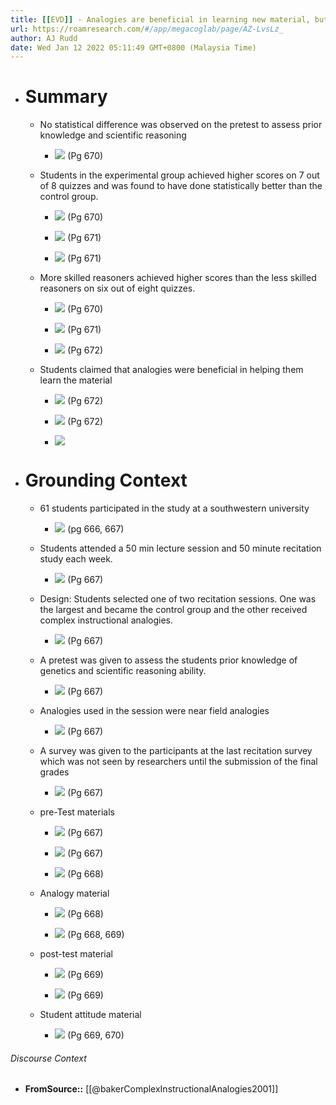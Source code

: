 ```yaml
---
title: [[EVD]] - Analogies are beneficial in learning new material, but it is not a substitute for intellectual ability. - [[@bakerComplexInstructionalAnalogies2001]]
url: https://roamresearch.com/#/app/megacoglab/page/AZ-LvsLz_
author: AJ Rudd
date: Wed Jan 12 2022 05:11:49 GMT+0800 (Malaysia Time)
---
```


- # Summary

    - No statistical difference was observed on the pretest to assess prior knowledge and scientific reasoning

        - ![](https://firebasestorage.googleapis.com/v0/b/firescript-577a2.appspot.com/o/imgs%2Fapp%2Fmegacoglab%2FXMuNPSRmV9.png?alt=media&token=aebf6e91-9ad7-40e4-9d8c-f2f879dc30a3) (Pg 670)

    - Students in the experimental group achieved higher scores on 7 out of 8 quizzes and was found to have done statistically better than the control group.

        - ![](https://firebasestorage.googleapis.com/v0/b/firescript-577a2.appspot.com/o/imgs%2Fapp%2Fmegacoglab%2FtTCeyQI2eK.png?alt=media&token=8075ef98-8e3c-4316-b075-b1f0adbf8ac6) (Pg 670)

        - ![](https://firebasestorage.googleapis.com/v0/b/firescript-577a2.appspot.com/o/imgs%2Fapp%2Fmegacoglab%2FbN3hxyCYIh.png?alt=media&token=b25e9a66-e270-4c55-9057-95ea5b45eca9) (Pg 671)

        - ![](https://firebasestorage.googleapis.com/v0/b/firescript-577a2.appspot.com/o/imgs%2Fapp%2Fmegacoglab%2FGasYEsuOD3.png?alt=media&token=6d7babd9-0f2b-4c42-9e3c-30ea74b77bfd) (Pg 671)

    - More skilled reasoners achieved higher scores than the less skilled reasoners on six out of eight quizzes.

        - ![](https://firebasestorage.googleapis.com/v0/b/firescript-577a2.appspot.com/o/imgs%2Fapp%2Fmegacoglab%2F7NhWoelAvK.png?alt=media&token=7e910d17-31f5-4d6d-8103-5e63fc704dae) (Pg 670)

        - ![](https://firebasestorage.googleapis.com/v0/b/firescript-577a2.appspot.com/o/imgs%2Fapp%2Fmegacoglab%2FBaTO28YxK0.png?alt=media&token=a6f436b8-35a2-46f8-a846-94883649b62b) (Pg 671)

        - ![](https://firebasestorage.googleapis.com/v0/b/firescript-577a2.appspot.com/o/imgs%2Fapp%2Fmegacoglab%2FUDAsecC5Vi.png?alt=media&token=1b69472e-d18d-4bdf-b2ba-c679b70b3854) (Pg 672)

    - Students claimed that analogies were beneficial in helping them learn the material

        - ![](https://firebasestorage.googleapis.com/v0/b/firescript-577a2.appspot.com/o/imgs%2Fapp%2Fmegacoglab%2F8f_pplrHI_.png?alt=media&token=35dd46d9-17b6-4754-bd20-43b847ff3418) (Pg 672)

        - ![](https://firebasestorage.googleapis.com/v0/b/firescript-577a2.appspot.com/o/imgs%2Fapp%2Fmegacoglab%2FYGaWlWVolN.png?alt=media&token=ff29d575-c66b-456b-95b9-f36ccb66a52c) (Pg 672)

        - ![](https://firebasestorage.googleapis.com/v0/b/firescript-577a2.appspot.com/o/imgs%2Fapp%2Fmegacoglab%2FR2ohKz4g7n.png?alt=media&token=2f618447-8718-4647-976f-e80e15fb0b97)
- # Grounding Context

    - 61 students participated in the study at a southwestern university

        - ![](https://firebasestorage.googleapis.com/v0/b/firescript-577a2.appspot.com/o/imgs%2Fapp%2Fmegacoglab%2FZMaJHXPQvt.png?alt=media&token=ae1bc909-1435-486b-90df-e69a1bb5a863) (pg 666, 667)

    - Students attended a 50 min lecture session and 50 minute recitation study each week.

        - ![](https://firebasestorage.googleapis.com/v0/b/firescript-577a2.appspot.com/o/imgs%2Fapp%2Fmegacoglab%2FA2stmePACq.png?alt=media&token=db3b26dd-ee08-435d-a462-43e1164e68ab) (Pg 667)

    - Design: Students selected one of two recitation sessions. One was the largest and became the control group and the other received complex instructional analogies.

        - ![](https://firebasestorage.googleapis.com/v0/b/firescript-577a2.appspot.com/o/imgs%2Fapp%2Fmegacoglab%2FrNKmKg-APU.png?alt=media&token=030fe38b-9b9a-4424-a0a5-d85b7f9d1975) (Pg 667)

    - A pretest was given to assess the students prior knowledge of genetics and scientific reasoning ability.

        - ![](https://firebasestorage.googleapis.com/v0/b/firescript-577a2.appspot.com/o/imgs%2Fapp%2Fmegacoglab%2Fy2l5XS0kOR.png?alt=media&token=4e10784c-d639-4f57-9a33-fb310b957752)  (Pg 667)

    - Analogies used in the session were near field analogies

        - ![](https://firebasestorage.googleapis.com/v0/b/firescript-577a2.appspot.com/o/imgs%2Fapp%2Fmegacoglab%2FTf1xaAc4wX.png?alt=media&token=26ad3846-47b8-4ec7-a363-60cfac17adf9) (Pg 667)

    - A survey was given to the participants at the last recitation survey which was not seen by researchers until the submission of the final grades

        - ![](https://firebasestorage.googleapis.com/v0/b/firescript-577a2.appspot.com/o/imgs%2Fapp%2Fmegacoglab%2FPaZn0KDbIn.png?alt=media&token=04c445ce-346a-41a4-bac2-27f112ffc9e7) (Pg 667)

    - pre-Test materials

        - ![](https://firebasestorage.googleapis.com/v0/b/firescript-577a2.appspot.com/o/imgs%2Fapp%2Fmegacoglab%2FYwofdmixbe.png?alt=media&token=7f19fdef-6bb2-4aec-b6fa-c6c49f7ada87) (Pg 667)

        - ![](https://firebasestorage.googleapis.com/v0/b/firescript-577a2.appspot.com/o/imgs%2Fapp%2Fmegacoglab%2FLzUapE75IE.png?alt=media&token=1848e8fd-71e5-4f40-8411-30a6ab0285a4) (Pg 667)

        - ![](https://firebasestorage.googleapis.com/v0/b/firescript-577a2.appspot.com/o/imgs%2Fapp%2Fmegacoglab%2FKC9D-b3LAO.png?alt=media&token=ae94847a-fdfc-43a4-9880-f6c218d70a5c) (Pg 668)

    - Analogy material

        - ![](https://firebasestorage.googleapis.com/v0/b/firescript-577a2.appspot.com/o/imgs%2Fapp%2Fmegacoglab%2FTAxtYc5Jw8.png?alt=media&token=b6ec7171-d16b-4c1b-9450-ea7ccfdc77a8) (Pg 668)

        - ![](https://firebasestorage.googleapis.com/v0/b/firescript-577a2.appspot.com/o/imgs%2Fapp%2Fmegacoglab%2FEWJoiWKe6E.png?alt=media&token=dd58e536-3334-4948-8661-beb40220758d) (Pg 668, 669)

    - post-test material

        - ![](https://firebasestorage.googleapis.com/v0/b/firescript-577a2.appspot.com/o/imgs%2Fapp%2Fmegacoglab%2FVua665HzPq.png?alt=media&token=427d4fcc-9df7-4276-9926-f87461af6b8d) (Pg 669)

        - ![](https://firebasestorage.googleapis.com/v0/b/firescript-577a2.appspot.com/o/imgs%2Fapp%2Fmegacoglab%2F-up0UbzJQ0.png?alt=media&token=3ab80011-b66f-460e-9fa6-03862aeebd3f) (Pg 669)

    - Student attitude material

        - ![](https://firebasestorage.googleapis.com/v0/b/firescript-577a2.appspot.com/o/imgs%2Fapp%2Fmegacoglab%2FDWy-IP4dy5.png?alt=media&token=e541f087-f15f-494f-930e-a6f41f3b693a) (Pg 669, 670)

###### Discourse Context

- **FromSource::** [[@bakerComplexInstructionalAnalogies2001]]
